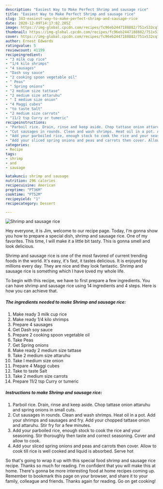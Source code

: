 ```yaml
---
description: "Easiest Way to Make Perfect Shrimp and sausage rice"
title: "Easiest Way to Make Perfect Shrimp and sausage rice"
slug: 343-easiest-way-to-make-perfect-shrimp-and-sausage-rice
date: 2020-12-09T14:17:02.205Z
image: https://img-global.cpcdn.com/recipes/fc96eb2447188882/751x532cq70/shrimp-and-sausage-rice-recipe-main-photo.jpg
thumbnail: https://img-global.cpcdn.com/recipes/fc96eb2447188882/751x532cq70/shrimp-and-sausage-rice-recipe-main-photo.jpg
cover: https://img-global.cpcdn.com/recipes/fc96eb2447188882/751x532cq70/shrimp-and-sausage-rice-recipe-main-photo.jpg
author: Ernest Edwards
ratingvalue: 5
reviewcount: 41199
recipeingredient:
- "3 milk cup rice"
- "1/4 kilo shrimps"
- "4 sausages"
- "Dash soy sauce"
- "2 cooking spoon vegetable oil"
- " Peas"
- " Spring onions"
- "2 medium size tattase"
- "2 medium size attaruhu"
- " I medium size onion"
- "4 Maggi cubes"
- "to taste Salt"
- "2 medium size carrots"
- "11/2 tsp Curry or tumeric"
recipeinstructions:
- "Parboil rice. Drain, rinse and keep aside. Chop tattase onion attaruhu and spring onions in small cuts."
- "Cut sausages in rounds. Clean and wash shrimps. Heat oil in a pot. Add your shrimps and sausages and fry. Add your chopped tattase onion and attaruhu. Stir fry for a few minutes."
- "Add your parboiled rice, enough stock to cook the rice and your seasoning. Stir thoroughly then taste and correct seasoning. Cover and allow to cook."
- "Add your sliced spring onions and peas and carrots then cover. Allow to cook till rice is well cooked and liquid is absorbed. Serve hot"
categories:
- Recipe
tags:
- shrimp
- and
- sausage

katakunci: shrimp and sausage 
nutrition: 296 calories
recipecuisine: American
preptime: "PT36M"
cooktime: "PT52M"
recipeyield: "1"
recipecategory: Dessert

---
```



![Shrimp and sausage rice](https://img-global.cpcdn.com/recipes/fc96eb2447188882/751x532cq70/shrimp-and-sausage-rice-recipe-main-photo.jpg)

Hey everyone, it is Jim, welcome to our recipe page. Today, I'm gonna show you how to prepare a special dish, shrimp and sausage rice. One of my favorites. This time, I will make it a little bit tasty. This is gonna smell and look delicious.



Shrimp and sausage rice is one of the most favored of current trending foods in the world. It's easy, it's fast, it tastes delicious. It is enjoyed by millions every day. They are nice and they look fantastic. Shrimp and sausage rice is something which I have loved my whole life.


To begin with this recipe, we have to first prepare a few ingredients. You can have shrimp and sausage rice using 14 ingredients and 4 steps. Here is how you can achieve that.

<!--inarticleads1-->

##### The ingredients needed to make Shrimp and sausage rice:

1. Make ready 3 milk cup rice
1. Make ready 1/4 kilo shrimps
1. Prepare 4 sausages
1. Get Dash soy sauce
1. Prepare 2 cooking spoon vegetable oil
1. Take  Peas
1. Get  Spring onions
1. Make ready 2 medium size tattase
1. Take 2 medium size attaruhu
1. Take  I medium size onion
1. Prepare 4 Maggi cubes
1. Take to taste Salt
1. Take 2 medium size carrots
1. Prepare 11/2 tsp Curry or tumeric




<!--inarticleads2-->

##### Instructions to make Shrimp and sausage rice:

1. Parboil rice. Drain, rinse and keep aside. Chop tattase onion attaruhu and spring onions in small cuts.
1. Cut sausages in rounds. Clean and wash shrimps. Heat oil in a pot. Add your shrimps and sausages and fry. Add your chopped tattase onion and attaruhu. Stir fry for a few minutes.
1. Add your parboiled rice, enough stock to cook the rice and your seasoning. Stir thoroughly then taste and correct seasoning. Cover and allow to cook.
1. Add your sliced spring onions and peas and carrots then cover. Allow to cook till rice is well cooked and liquid is absorbed. Serve hot




So that's going to wrap it up with this special food shrimp and sausage rice recipe. Thanks so much for reading. I'm confident that you will make this at home. There's gonna be more interesting food at home recipes coming up. Remember to bookmark this page on your browser, and share it to your family, colleague and friends. Thanks again for reading. Go on get cooking!
